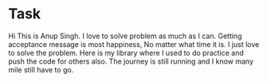 # Task
Hi This is Anup Singh. I love to solve problem as much as I can. Getting acceptance message is most happiness, No matter what time it is. I just love to solve the problem. Here is my library
where I used to do practice and push the code for others also. The journey is still running and I know many mile still have to go.
